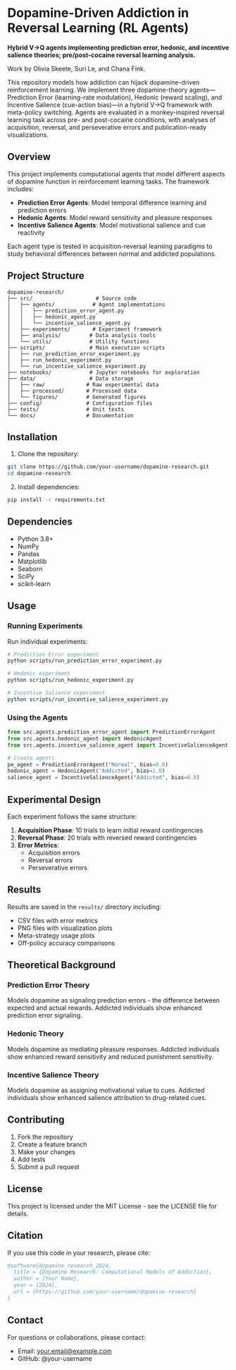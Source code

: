 # Dopamine-Driven Addiction in Reversal Learning (RL Agents)

**Hybrid V→Q agents implementing prediction error, hedonic, and incentive salience theories; pre/post-cocaine reversal learning analysis.**

Work by Olivia Skeete, Suri Le, and Chana Fink.

This repository models how addiction can hijack dopamine-driven reinforcement learning. We implement three dopamine-theory agents—Prediction Error (learning-rate modulation), Hedonic (reward scaling), and Incentive Salience (cue-action bias)—in a hybrid V→Q framework with meta-policy switching. Agents are evaluated in a monkey-inspired reversal learning task across pre- and post-cocaine conditions, with analyses of acquisition, reversal, and perseverative errors and publication-ready visualizations.

## Overview

This project implements computational agents that model different aspects of dopamine function in reinforcement learning tasks. The framework includes:

- **Prediction Error Agents**: Model temporal difference learning and prediction errors
- **Hedonic Agents**: Model reward sensitivity and pleasure responses  
- **Incentive Salience Agents**: Model motivational salience and cue reactivity

Each agent type is tested in acquisition-reversal learning paradigms to study behavioral differences between normal and addicted populations.

## Project Structure

```
dopamine-research/
├── src/                    # Source code
│   ├── agents/            # Agent implementations
│   │   ├── prediction_error_agent.py
│   │   ├── hedonic_agent.py
│   │   └── incentive_salience_agent.py
│   ├── experiments/       # Experiment framework
│   ├── analysis/         # Data analysis tools
│   └── utils/            # Utility functions
├── scripts/              # Main execution scripts
│   ├── run_prediction_error_experiment.py
│   ├── run_hedonic_experiment.py
│   └── run_incentive_salience_experiment.py
├── notebooks/            # Jupyter notebooks for exploration
├── data/                 # Data storage
│   ├── raw/             # Raw experimental data
│   ├── processed/       # Processed data
│   └── figures/         # Generated figures
├── config/              # Configuration files
├── tests/               # Unit tests
└── docs/                # Documentation
```

## Installation

1. Clone the repository:
```bash
git clone https://github.com/your-username/dopamine-research.git
cd dopamine-research
```

2. Install dependencies:
```bash
pip install -r requirements.txt
```

## Dependencies

- Python 3.8+
- NumPy
- Pandas
- Matplotlib
- Seaborn
- SciPy
- scikit-learn

## Usage

### Running Experiments

Run individual experiments:

```bash
# Prediction Error experiment
python scripts/run_prediction_error_experiment.py

# Hedonic experiment  
python scripts/run_hedonic_experiment.py

# Incentive Salience experiment
python scripts/run_incentive_salience_experiment.py
```

### Using the Agents

```python
from src.agents.prediction_error_agent import PredictionErrorAgent
from src.agents.hedonic_agent import HedonicAgent
from src.agents.incentive_salience_agent import IncentiveSalienceAgent

# Create agents
pe_agent = PredictionErrorAgent("Normal", bias=0.0)
hedonic_agent = HedonicAgent("Addicted", bias=1.0)
salience_agent = IncentiveSalienceAgent("Addicted", bias=0.8)
```

## Experimental Design

Each experiment follows the same structure:

1. **Acquisition Phase**: 10 trials to learn initial reward contingencies
2. **Reversal Phase**: 20 trials with reversed reward contingencies
3. **Error Metrics**:
   - Acquisition errors
   - Reversal errors  
   - Perseverative errors

## Results

Results are saved in the `results/` directory including:
- CSV files with error metrics
- PNG files with visualization plots
- Meta-strategy usage plots
- Off-policy accuracy comparisons

## Theoretical Background

### Prediction Error Theory
Models dopamine as signaling prediction errors - the difference between expected and actual rewards. Addicted individuals show enhanced prediction error signaling.

### Hedonic Theory  
Models dopamine as mediating pleasure responses. Addicted individuals show enhanced reward sensitivity and reduced punishment sensitivity.

### Incentive Salience Theory
Models dopamine as assigning motivational value to cues. Addicted individuals show enhanced salience attribution to drug-related cues.

## Contributing

1. Fork the repository
2. Create a feature branch
3. Make your changes
4. Add tests
5. Submit a pull request

## License

This project is licensed under the MIT License - see the LICENSE file for details.

## Citation

If you use this code in your research, please cite:

```bibtex
@software{dopamine_research_2024,
  title = {Dopamine Research: Computational Models of Addiction},
  author = {Your Name},
  year = {2024},
  url = {https://github.com/your-username/dopamine-research}
}
```

## Contact

For questions or collaborations, please contact:
- Email: your.email@example.com
- GitHub: @your-username